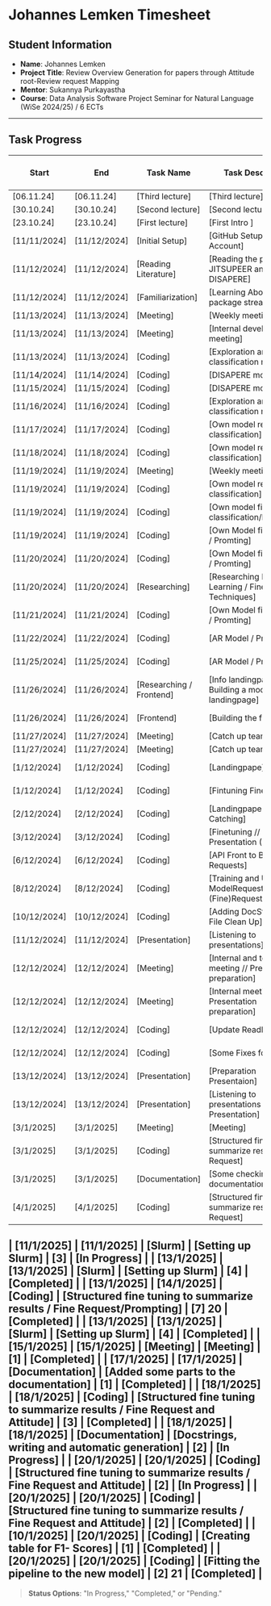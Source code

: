 # Johannes Lemken Timesheet

## Student Information
- **Name**: Johannes Lemken
- **Project Title**: Review Overview Generation for papers through Attitude root-Review request Mapping 
- **Mentor**: Sukannya Purkayastha
- **Course**: Data Analysis Software Project Seminar for Natural Language (WiSe 2024/25) / 6 ECTs

---

## Task Progress

| Start      | End        | Task Name       | Task Description         | Time Spent (hours) | Status        |
|------------|------------|-----------------|--------------------------|--------------------|---------------|
| [06.11.24]    | [06.11.24]    | [Third lecture]       | [Third lecture]                                                           | [1.5]         | [Completed]   | 
| [30.10.24] | [30.10.24] | [Second lecture]            | [Second lecture]                                                          | [1.5]         | [Completed]   | 
| [23.10.24] | [23.10.24] | [First lecture]             | [First Intro ]                                                            | [1.5]         | [Completed]   | 
| [11/11/2024] | [11/12/2024] | [Initial Setup]         | [GitHub Setup, Matrix Account]                                            | [0,5]       | [Completed] |
| [11/12/2024] | [11/12/2024] | [Reading Literature]    | [Reading the papers JITSUPEER and DISAPERE]                               | [2]       | [Completed]   |
| [11/12/2024] | [11/12/2024] | [Familiarization]       | [Learning About python package streamlit]                                 | [1]       | [Completed]     |
| [11/13/2024] | [11/13/2024] | [Meeting]               | [Weekly meeting]                                                          | [1]                | [Completed] |
| [11/13/2024] | [11/13/2024] | [Meeting]               | [Internal developer meeting]                                              | [0.5]              | [Completed] |
| [11/13/2024] | [11/13/2024] | [Coding]                | [Exploration and setup classification model]                              | [2]                | [Completed] | 
| [11/14/2024] | [11/14/2024] | [Coding]                | [DISAPERE model]                                                          | [4]                | [In Progess] |
| [11/15/2024] | [11/15/2024] | [Coding]                | [DISAPERE model]                                                          | [4]19.5              | [In Progess] |                    
| [11/16/2024] | [11/16/2024] | [Coding]                | [Exploration and setup classification model]                              | [3]                | [Completed] |
| [11/17/2024] | [11/17/2024] | [Coding]                | [Own model request classification]                                        | [3]                | [In Progess] |
| [11/18/2024] | [11/18/2024] | [Coding]                | [Own model request classification]                                        | [3]                | [In Progress] |
| [11/19/2024] | [11/19/2024] | [Meeting]               | [Weekly meeting]                                                          | [1]                | [Completed] |
| [11/19/2024] | [11/19/2024] | [Coding]                | [Own model request classification]                                        | [1]                | [Completed] |
| [11/19/2024] | [11/19/2024] | [Coding]                | [Own model fine quest classification/Finetuning]                          | [4]                | [In Progress] |
| [11/19/2024] | [11/19/2024] | [Coding]                | [Own Model fine request / Promting]                                       | [3]                | [In Progress] |
| [11/20/2024] | [11/20/2024] | [Coding]                | [Own Model fine request / Promting]                                       | [1,5]  19.5              | [In Progress] |
| [11/20/2024] | [11/20/2024] | [Researching]           | [Researching Few Shot Learning / Fine Tuning Techniques]                  | [3]                | [Completed] |
| [11/21/2024] | [11/21/2024] | [Coding]                |   [Own Model fine request / Promting]                                     | [3]                | [Completed] |
| [11/22/2024] | [11/22/2024] | [Coding]                | [AR Model / Promting]                                                     | [3]                | [In Progress] |        
| [11/25/2024] | [11/25/2024] | [Coding]                | [AR Model / Promting]                                                     | [4]                | [In Progress] |            
| [11/26/2024] | [11/26/2024] | [Researching / Frontend]| [Info landingpape / Building a mockup for landingpage]                    | [2,5]                | [Completed] |
| [11/26/2024] | [11/26/2024] | [Frontend]              | [Building the frontpage]                                                  | [4]  19.5              | [In Progress] |
| [11/27/2024] | [11/27/2024] | [Meeting]               | [Catch up team meeting]                                                   | [2]                | [Completed] |
| [11/27/2024] | [11/27/2024] | [Meeting]               | [Catch up team meeting]                                                   | [2]                | [Completed] |
| [1/12/2024] | [1/12/2024] | [Coding]                  | [Landingpape]                                                             | [3]                | [In Progress] |
| [1/12/2024] | [1/12/2024] | [Coding]                  | [Fintuning Finerequest]                                                   | [4.5]                | [In Progress] |
| [2/12/2024] | [2/12/2024] | [Coding]                  | [Landingpape // Error Catching]                                           | [2.5]                | [Completed] |
| [3/12/2024] | [3/12/2024] | [Coding]                  | [Finetuning // Fix Presentation (Paths)]                                  | [4.5]  18.5              | [In Progress] |
| [6/12/2024] | [6/12/2024] | [Coding]                  | [API Front to Back Requests]                                              | [5]                | [In Progress] |           
| [8/12/2024] | [8/12/2024] | [Coding]                  | [Training and Update ModelRequest (Fine)RequestClassifier]                | [7]                | [In Progress] |
| [10/12/2024] | [10/12/2024] | [Coding]                | [Adding DocStrings // File Clean Up]                                       | [2.5]                | [Completed] |
| [11/12/2024] | [11/12/2024] | [Presentation]          | [Listening to presentations]                                              | [2]                | [Completed] |
| [12/12/2024] | [12/12/2024] | [Meeting]               | [Internal and team meeting // Presentation preparation]                   | [3] 19.5               | [Completed] |
| [12/12/2024] | [12/12/2024] | [Meeting]               | [Internal meeting // Presentation preparation]                            | [4]                | [Completed] |
| [12/12/2024] | [12/12/2024] | [Coding]                | [Update ReadMe ]                                                          | [3]                | [In Progress] |
| [12/12/2024] | [12/12/2024] | [Coding]                | [Some Fixes for Pipeline]                                                 | [2]                | [In Progress] |
| [13/12/2024] | [13/12/2024] | [Presentation]          | [Preparation Presentaion]                                                 | [6]               | [Completed] |
| [13/12/2024] | [13/12/2024] | [Presentation]          | [Listening to presentations // Own Presentation]                          | [2]               | [Completed] |
| [3/1/2025] | [3/1/2025] | [Meeting]                   | [Meeting]                                                                 | [1]               | [Completed] |
| [3/1/2025] | [3/1/2025] | [Coding]          | [Structured fine tuning to summarize results / Request]                             | [3]  21             | [In Progress] |
| [3/1/2025] | [3/1/2025] | [Documentation]          | [Some checking for documentation content]                                    | [3]               | [In Progress] |
| [4/1/2025] | [4/1/2025] | [Coding]          | [Structured fine tuning to summarize results / Fine Request]                        | [3]               | [In Progress] |

| [11/1/2025] | [11/1/2025] | [Slurm]          | [Setting up Slurm]                                                                 | [3]               | [In Progress] |
| [13/1/2025] | [13/1/2025] | [Slurm]          | [Setting up Slurm]                                                                 | [4]               | [Completed] |
| [13/1/2025] | [14/1/2025] | [Coding]          | [Structured fine tuning to summarize results / Fine Request/Prompting]            | [7]  20             | [Completed] |
| [13/1/2025] | [13/1/2025] | [Slurm]          | [Setting up Slurm]                                                                 | [4]               | [Completed] |
| [15/1/2025] | [15/1/2025] | [Meeting]          | [Meeting]                                                                        | [1]               | [Completed] |
| [17/1/2025] | [17/1/2025] | [Documentation]          | [Added some parts to the documentation]                                    | [1]               | [Completed] |
| [18/1/2025] | [18/1/2025] | [Coding]          | [Structured fine tuning to summarize results / Fine Request and Attitude]         | [3]               | [Completed] |
| [18/1/2025] | [18/1/2025] | [Documentation]          | [Docstrings, writing and automatic generation]                             | [2]               | [In Progress] |
| [20/1/2025] | [20/1/2025] | [Coding]          | [Structured fine tuning to summarize results / Fine Request and Attitude]         | [2]               | [In Progress] |
| [20/1/2025] | [20/1/2025] | [Coding]          | [Structured fine tuning to summarize results / Fine Request and Attitude]         | [2]               | [Completed] |
| [10/1/2025] | [20/1/2025] | [Coding]          | [Creating table for F1- Scores]                                                   | [1]               | [Completed] |
| [20/1/2025] | [20/1/2025] | [Coding]          | [Fitting the pipeline to the new model]                                           | [2]  21             | [Completed] |
---

> **Status Options**: "In Progress," "Completed," or "Pending."
